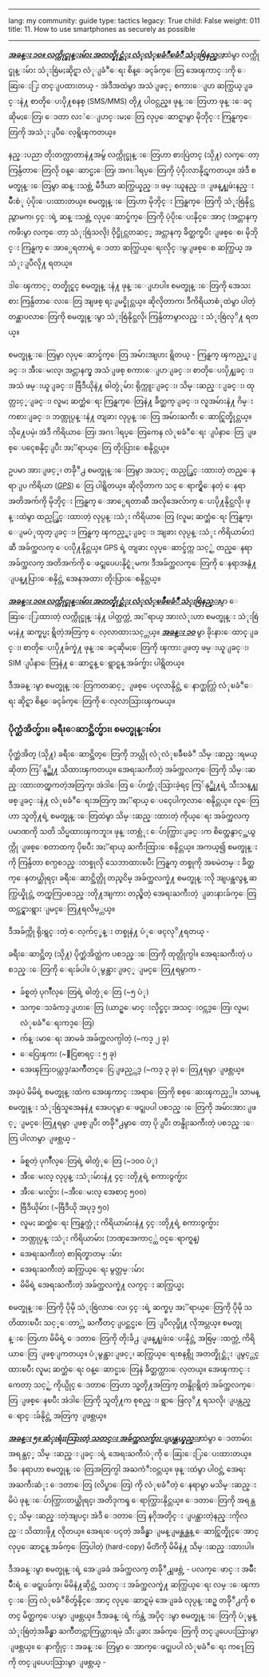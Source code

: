 

---

lang: my
community: guide
type: tactics
legacy: True
child: False
weight: 011
title: 11. How to use smartphones as securely as possible

---

[***အခန္း ၁၀။ လက္ကိုင္ဖုန္းမ်ား အတတ္နိုင္ဆံုး လံုလံုၿခံဳၿခံဳ သံုးစြဲနည္း***](/my/chapter-10)ထဲမွာ လက္ကိုင္ဖုန္းမ်ား သံုးစြဲမႈဆိုင္ရာ လံုျခံဳေရး စိန္ေခၚခ်က္ေတြ အေၾကာင္းကို ေဆြးေႏြး တင္ျပထားတယ္ - အဲဒီအထဲမွာ အသံျဖင့္ စကားေျပာ ဆက္သြယ္ျခင္းနဲ႔ စာတိုေပးပို႔စနစ္ (SMS/MMS) တို႔ ပါဝင္သည္။ ဖုန္းေတြဟာ ဖုန္းေခၚဆိုမႈေတြ၊ ေဒတာ လႊဲေျပာင္းမႈေတြ လုပ္ေဆာင္ရာမွာ မိုဘိုင္း ကြန္ရက္ေတြကို အသံုးျပဳေလ့ရွိၾကတယ္။

နည္းပညာ တိုးတက္လာတာနဲ႔အမွ် လက္ကိုင္ဖုန္း​​​ေတြဟာ စားပြဲတင္ (သို႔) လက္ေတာ့  ကြန္ပ်ဴတာ​ေတြလို ဝန္​ေဆာင္မႈေတြ၊ အဂၤါရပ္ေတြကို ပံ့ပိုးလာနိုင္ၾကတယ္။ အဲဒီ စမတ္ဖုန္းေတြမွာ ဆန္းသစ္တဲ့ မီဒီယာ ဆက္သြယ္နည္း၊ ဖမ္းယူနည္း၊ ျဖန္႔ျဖဴးနည္း မ်ိဳးစံု ပံ့ပိုးေပးထားတယ္။ စမတ္ဖုန္းေတြဟာ မိုဘိုင္း ကြန္ရက္ေတြကို သံုးစြဲနိုင္သည္သာမက၊ ၄င္းရဲ့ ဆန္းသစ္တဲ့ လုပ္ေဆာင္ခ်က္ေတြကို ပံ့ပိုးေပးနိုင္ေအာင္ (အင္တာနက္ ကဖီးမွာ လက္ေတာ့ သံုးစြဲသလို) ဝိုင္ဖိုင္ကတဆင့္ အင္တာနက္ ခ်ိတ္ဆက္ၿပီး ျဖစ္ေစ၊ မိုဘိုင္း ကြန္ရက္ ေအာ္ပေရတာရဲ့ ေဒတာ ဆက္သြယ္ေရးလိုင္းမွျဖစ္ေစ ဆက္သြယ္ အသံုးျပဳလို႔ ရတယ္။

ဒါေၾကာင့္ တတ္နိုင္ရင္ စမတ္ဖုန္းနဲ႔ ဖုန္းေျပာပါ။ စမတ္ဖုန္းေတြကို အေသးစား ကြန္ပ်ဴတာေလးေတြ အျဖစ္ ရႈျမင္နိုင္တယ္။ ဆိုလိုတာက၊ ဒီကိရိယာစံုထဲမွာ ပါတဲ့ တန္ဆာပလာေတြကို စမတ္ဖုန္းမွာ သံုးစြဲနိုင္သလို၊ ကြန္ပ်ဴတာမွာလည္း သံုးစြဲလုိ႔ ရတယ္။

စမတ္ဖုန္းေတြမွာ လုပ္ေဆာင္ခ်က္ေတြ အမ်ားအျပား ရွိတယ္ - ကြန္ရက္ ၾကည့္ရႈျခင္း၊ အီးေမးလ္၊ အင္တာနက္မွ အသံျဖစ္ စကားေျပာျခင္း၊ စာတိုေပးပို႔ျခင္း၊ အသံ ဖမ္းယူျခင္း၊ ဗြီဒီယိုနဲ႔ ဓါတ္ပံုမ်ား ရိုက္ကူးျခင္း၊ သိမ္းဆည္းျခင္း၊ ထုတ္လႊင့္ျခင္း၊ လူမႈ ဆက္ဆံေရး ကြန္ရက္ေတြနဲ႔ ခ်ိတ္ဆက္ျခင္း၊ လူအမ်ားနဲ႔ ဂိမ္းကစားျခင္း၊ ဘဏ္လုပ္ငန္းနဲ႔ တျခား လုပ္ငန္း​ေတြ အမ်ားႀကီး ေဆာင္ရြတ္နိုင္တယ္။ သို႔ေပမဲ့၊ အဲဒီ ကိရိယာေတြ၊ အဂၤါရပ္ေတြကေန လံုၿခံဳေရး  ျပႆနာေတြ ​ျဖစ္ေပၚေစနိုင္ျပီး အႏၱရာယ္ေတြ တိုးပြားေစနိုင္တယ္။

ဥပမာ အားျဖင့္၊ တခ်ိုဳ႕ စမတ္ဖုန္းေတြမွာ အသင့္ ထည့္သြင္းထားတဲ့ တည္ေနရာျပ ကိရိယာ ([*GPS*](/my/Glossary#GPS)) ေတြ ပါရွိတယ္။ ဆိုလိုတာက သင္ ေရာက္ရွိေနတဲ့ ေနရာ အတိအက်ကို မိုဘိုင္း ကြန္ရက္ ေအာ္ပေရတာဆီ အလိုအေလ်ာက္ ေပးပို႔နိုင္သလို၊ ဖုန္းထဲမွာ ထည့္သြင္းထားတဲ့ လုပ္ငန္းသံုး ကိရိယာ​ေတြ (လူမႈ ဆက္ဆံေရး ကြန္ရက္၊ ေျမပံုထုတ္ျခင္း၊ ကြန္ရက္ ၾကည့္ရႈျခင္း၊ အျခား လုပ္ငန္းသံုး ကိရိယာမ်ား) ဆီ အခ်က္အလက္ ေပးပို႔နိုင္တယ္။ GPS ရဲ့ တျခား လုပ္ေဆာင္ခ်က္က သင့္ရဲ့ တည္ေနရာ အခ်က္အလက္ အတိအက်ကို ေဖၚျပေပးနိုင္ရံုမက၊ ဒီအခ်က္အလက္ေတြကို ေနရာအနွံ႔ ျပန္႔ပြားေစနိုင္တဲ့ အေနအထား တိုးပြားေစနိုင္တယ္။

[***အခန္း ၁၀။ လက္ကိုင္ဖုန္းမ်ား အတတ္နိုင္ဆံုး လံုလံုၿခဳံၿခံဳ သံုးစြဲနည္း***](/my/chapter-10)မွာ ေဆြးေႏြးထားတဲ့ လက္ကိုင္ဖုန္းနဲ႔ ပါတ္သက္တဲ့ အႏၱရာယ္ အားလံုးဟာ စမတ္ဖုန္း သံုးစြဲမႈနဲ႔ ဆက္စပ္မႈ ရွိတဲ့အတြက္ ေလ့လာထားသင့္တယ္။  [***အခန္း ၁၀***](/my/chapter-10) မွာ ခိုး​နားေထာင္ျခင္း၊ စာတိုေပးပို႔ခ်က္နဲ႔ ​ဖုန္းေခၚဆိုမႈေတြကို ၾကားျဖတ္ ဖမ္းယူျခင္း၊ SIM ျပႆနာေတြနဲ႔ ေဆာင္ရန္ ေရွာင္ရန္ အခ်က္မ်ား ပါရွိတယ္။

ဒီအခန္းမွာ စမတ္ဖုန္းေတြကတဆင့္ ျဖစ္ေပၚလာနိုင္တဲ့ ေနာက္ဆက္တြဲ လံုၿခံဳေရး ဆိုင္ရာ စိန္ေခၚခ်က္ေတြကို ေလ့လာသြားၾကမယ္။

### ပိုက္ဆံအိတ္မ်ား၊ ခရီးေဆာင္အိတ္မ်ား၊ စမတ္ဖုန္းမ်ား ###

ပိုက္ဆံအိတ္ (သို႔) ခရီးေဆာင္အိတ္ေတြကို ဘယ္လို လံုလံုၿခဳံၿခံဳ သိမ္းဆည္းရမယ္ ဆိုတာ ကြ်နု္ပ္တို႔ သိထားၾကတယ္။ အေရးႀကီးတဲ့ အခ်က္အလက္ေတြကို သိမ္းဆည္းထားတတ္ၾကတဲ့အတြက္၊ အဲဒါေတြ ေပ်ာက္ဆံုးသြားခဲ့ရင္ ကြ်နု္ပ္တို႔ရဲ့ သီးသန္႔ျဖစ္ျခင္းနဲ႔ လံုၿခံဳေရးအတြက္ အႏၱရာယ္ ေပၚေပါက္​လာေစနိုင္တယ္။ လူေတြဟာ သူတို႔ရဲ့ စမတ္ဖုန္းေတြထဲမွာ သိမ္းဆည္းထားတဲ့ ကိုယ္ေရး အခ်က္အလက္​ ပမာဏကို သတိ သိပ္မထားၾကဘူး။ ဖုန္းတစ္လံုး ေပ်ာက္သြားျခင္း​က စိတ္အေနွာင့္အယွက္ကို ျဖစ္ေစတာထက္ ပိုၿပီး အႏၱရာယ္ ႀကီးထြားေစနိုင္တယ္။ အကယ္၍ စမတ္ဖုန္းကို ကြန္ပ်ဴတာ စက္ပစၥည္းတစ္ခုလို သေဘာထားၿပီး ကြန္ရက္ တစ္ခုကို အၿမဲတမ္း ခ်ိတ္ဆက္ေနတယ္ဆိုရင္၊ ခရီးေဆာင္အိတ္လို တည္ၿငိမ္ အခ်က္အလက္နဲ႔ စမတ္ဖုန္းလို အျပန္အလွန္ ဆက္သြယ္နိုင္တဲ့ တက္ၾကြပစၥည္းတို႔အျကား တည္ရွိတဲ့ အေရးႀကီးတဲ့ ျခားနားခ်က္ေတြ ထင္ထင္ရွားရွား ျမင္ေတြ႔ရလိမ့္တယ္။

ဒီအခ်က္ကို ရိုးရွင္းတဲ့ ေလ့က်င့္ခန္း တစ္ခုနဲ႔ ပံုေဖၚလုိ႔ရတယ္ -

ခရီးေဆာင္အိတ္ (သို႔) ပိုက္ဆံအိတ္ထဲက ပစၥည္းေတြကို ထုတ္လိုက္ပါ။ အေရးႀကီးတဲ့ ပစၥည္းေတြကို ေရးခ်ပါ။ ပံုမွန္အားျဖင့္ ျမင္ေတြ႔ရမွာက -
- ခ်စ္ရတဲ့ ပုဂၢိဳလ္ေတြရဲ့ ဓါတ္ပံုေတြ (~၅ ပံု​) 
- သက္ေသခံကဒ္ျပားေတြ (ယာဥ္ေမာင္းလိုင္စင္၊ အသင္းဝင္ကဒ္ေတြ၊ လူမႈ လံုၿခံဳေရးကဒ္ေတြ) 
- က်န္းမာေရး အာမခံ အခ်က္အလက္ပါတဲ့ (~ကဒ္ ၂ ခု) 
- ေငြေၾကး (~ေငြစာရင္း ၅ ခု) 
- အေၾကြးဝယ္ကဒ္/ႀကိဳတင္ေငြျဖည့္ကဒ္ (~ကဒ္ ၃ ခု) ေတြ႔ရမွာ ျဖစ္တယ္။

အခုပဲ မိမိရဲ့ စမတ္ဖုန္းထဲက အေၾကာင္းအရာေတြကို စစ္ေဆးၾကည့္ပါ။ သာမန္ စမတ္ဖုန္း သံုးစြဲသူအေနနဲ႔ အေပၚမွာ ေဖၚျပပါ ပစၥည္းေတြကို အမ်ားအားျဖင့္ ျမင္ေတြ႔ရမွာ ျဖစ္ျပီး တခ်ိုဳ႕မွာေတာ့ ပိုျပီး တန္ဖိုးႀကီးတဲ့ ပစၥည္းေတြ ပါလာမွာ ျဖစ္တယ္ -

- ခ်စ္ရတဲ့ ပုဂၢိဳလ္ေတြရဲ့ ဓါတ္ပံုေတြ (~၁၀ဝ ပံု​)
- အီးေမးလ္ လုပ္ငန္းသံုးမ်ားနဲ႔ ၄င္းတို႔ရဲ့ စကားဝွက္မ်ား
- အီးေမးလ္မ်ား (~​အီးေမးလ္ အေစာင္ ၅၀ဝ)
- ဗြီဒီယိုမ်ား (~ဗြီဒီယို အပုဒ္ ၅၀)
- လူမႈ ဆက္ဆံေရး ကြန္ရက္သံုး ကိရိယာမ်ားနဲ႔ ၄င္းတို႔ရဲ့ စကားဝွက္မ်ား
- ဘဏ္လုပ္ငန္းသံုး ကိရိယာမ်ား (ဘဏ္​အေကာင့္ထဲ ဝင္ေရာက္ရန္)
- အေရးႀကီးတဲ့ စာရြတ္စာတမ္းမ်ား
- အေရးႀကီးတဲ့ ဆက္သြယ္ေရး မွတ္တမ္းမ်ား
- မိမိရဲ့ အေရးႀကီးတဲ့ အခ်က္အလက္နဲ႔ လက္ငင္း ဆက္သြယ္မႈ

စမတ္ဖုန္းေတြကို ပိုမို သံုးစြဲလာေလ၊ ၄င္းရဲ့ ဆက္စပ္ အႏၱရာယ္ေတြကို ပိုမို သတိထားၿပီး သင့္ေတာ္တဲ့ ႀကိဳတင္ျပင္ဆင္မႈေတြ ျပဳလုပ္ဖို႔ လိုအပ္တယ္။ စမတ္ဖုန္းေတြဟာ မိမိရဲ့ ေဒတာေတြကို တိုးခ်ဲ႕ ျဖန္႔ျဖဴးေပးနိုင္တဲ့ အစြမ္းထက္တဲ့ ကိရိယာေတြ ျဖစ္ျကတယ္။ ပံုမွန္အားျဖင့္၊ ဆက္သြယ္ေရးစနစ္ကို အတတ္နိုင္ဆံုး ျမွင့္တင္ထားၿပီး လူမႈ ဆက္ဆံေရး ဝန္ေဆာင္မႈေတြနဲ ခ်ိတ္ဆက္ထားေလ့တယ္။ အေၾကာင္းကေတာ့ သင့္ရဲ့ ကိုယ္ပိုင္ ေဒတာေတြဟာ သူ့တို႔အတြက္ တန္ဖိုးရွိတဲ့ အခ်က္အလက္ေတြ ျဖစ္ေနၿပီး အဲဒါေတြကို သူတို႔က စုစည္း၊ ရွာေဖြလုိ႔ ရသလို၊ ျပန္လည္ ေရာင္းခ်နိုင္တဲ့ အတြက္ ျဖစ္တယ္။

[***အခန္း ၅။ ဆံုးရံႈးသြားတဲ့ သတင္း အခ်က္အလက္မ်ား ျပန္ဆယ္နည္း***](/my/chapter-5)ထဲမွာ ​ေဒတာမ်ား အရန္သင့္ သိမ္းဆည္းျခင္းရဲ့ အေရးႀကီးပံုကို ေဆြးေႏြးေပးထားတယ္။ ဒီေနရာဟာ စမတ္ဖုန္းေတြအတြက္ပါ အႀကံဳးဝင္တယ္။ ဖုန္းထဲမွာ ပါဝင္တဲ့ အေရးအႀကီးဆံုး ေဒတာေတြ (လိပ္စာေတြ) ကို လံုၿခံဳတဲ့ ေနရာမွာ မသိမ္းဆည္းမိပဲ ဖုန္းေပ်ာက္သြားတယ္ဆိုရင္၊ အတိဒုကၡ ေရာက္သြားနိုင္တယ္။ ေဒတာေတြကို အရန္သင့္ သိမ္းဆည္းတဲ့အျပင္၊ အဲဒီ ေဒတာေတြ နဂိုအတိုင္း ျပန္ထားတဲ့နည္းကိုလည္း သိထားဖို႔ လိုတယ္။ အေရးေပၚတဲ့ အခ်ိန္မွာ ျမန္ျမန္ဆန္ဆန္ ေဆာင္ရြတ္နိုင္ေအာင္ လုပ္ေဆာင္ရန္ အခ်က္ေတြပါတဲ့ (hard-copy) မိတၱဴကို မိမိနဲ႔ သိမ္းဆည္းထားပါ။

ဒီအခန္းမွာ စမတ္ဖုန္းရဲ့ အေျခခံ အခ်က္အလက္ တခ်ိုဳ႕ျဖစ္တဲ့ - ပလက္ေဖာင္း အမ်ိဳးမ်ိဳးရဲ့ ေဖၚျပခ်က္၊ မိမိနဲ႔ဆိုင္တဲ့ သတင္း အခ်က္အလက္နဲ႔ ဆက္သြယ္ေရး လမ္းေၾကာင္းေတြ လံုၿခံဳစိတ္ခ်နိုင္ေအာင္ လုပ္ေဆာင္ရမဲ့ အေျခခံ လုပ္ငန္းစဥ္ တခ်ိုဳ႕ကို စတင္ မိတ္ဆက္ေပးမွာ ျဖစ္တယ္။ ဒီအခန္းရဲ့ က်န္တဲ့ အပိုင္းမွာ စမတ္ဖုန္းေတြကို ပံုမွန္ သံုးစြဲတဲ့အခ်ိန္မွာ ႀကိဳတင္ကာကြယ္ထားရမဲ့ သီးျခား အခ်က္ေတြကို တင္ျပေပးသြားမွာ ျဖစ္တယ္။ ေနာက္ပိုင္း အခန္းေတြမွာ ေအာက္ေဖၚျပပါ လံုၿခံဳေရး က႑ေတြကို တင္ျပေပးသြားမွာ ျဖစ္တယ္ -


